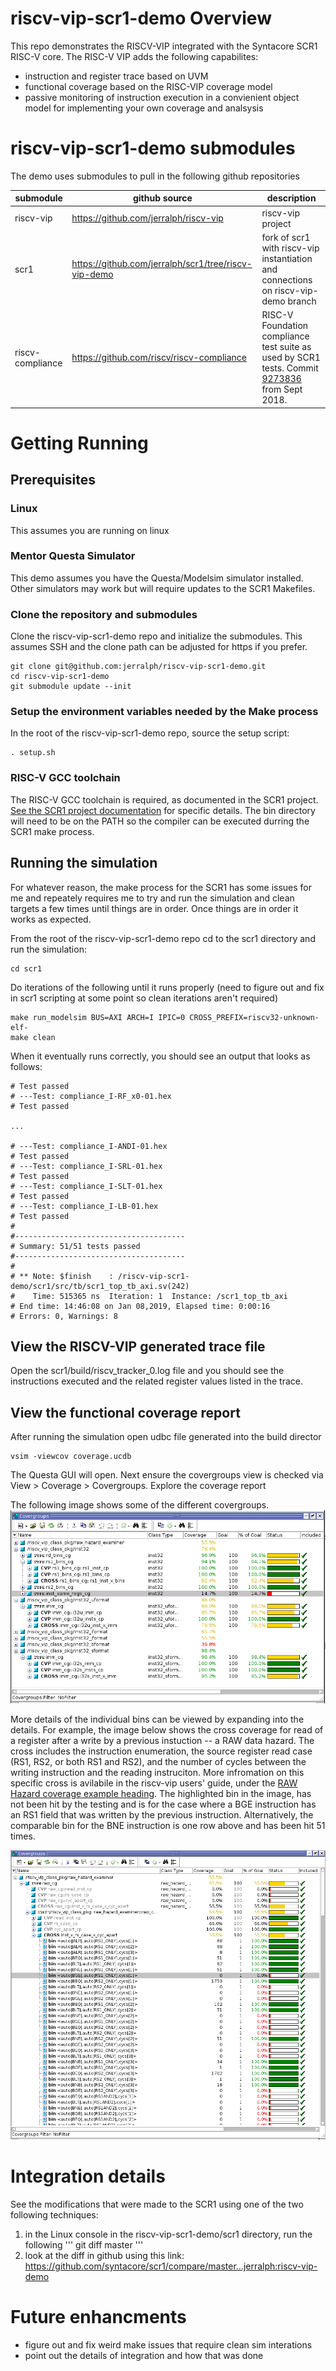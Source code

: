 # riscv-vip-scr1-demo Overview
This repo demonstrates the RISCV-VIP integrated with the Syntacore SCR1 RISC-V core.  The RISC-V VIP adds the following capabilites:
 * instruction and register trace based on UVM
 * functional coverage based on the RISC-VIP coverage model
 * passive monitoring of instruction execution in a convienient object model for implementing your own coverage and analsysis


# riscv-vip-scr1-demo submodules
The demo uses submodules to pull in the following github repositories

submodule | github source | description
--------- | ------------- | -----------
riscv-vip | https://github.com/jerralph/riscv-vip | riscv-vip project
scr1      | https://github.com/jerralph/scr1/tree/riscv-vip-demo | fork of scr1 with riscv-vip instantiation and connections on riscv-vip-demo branch
riscv-compliance | https://github.com/riscv/riscv-compliance | RISC-V Foundation compliance test suite as used by SCR1 tests.  Commit [9273836](https://github.com/riscv/riscv-compliance/commit/9273836251cc53069f9cc48543fa9c1417e98cb7) from Sept 2018.

# Getting Running

## Prerequisites

### Linux
This assumes you are running on linux

### Mentor Questa Simulator
This demo assumes you have the Questa/Modelsim simulator installed.  Other simulators may work but will require updates to the SCR1 Makefiles. 

### Clone the repository and submodules
Clone the riscv-vip-scr1-demo repo and initialize the submodules.  This assumes SSH and the clone path can be adjusted for https if you prefer. 
```
git clone git@github.com:jerralph/riscv-vip-scr1-demo.git
cd riscv-vip-scr1-demo
git submodule update --init
```

### Setup the environment variables needed by the Make process
In the root of the riscv-vip-scr1-demo repo, source the setup script:
```
. setup.sh
```

### RISC-V GCC toolchain
The RISC-V GCC toolchain is required, as documented in the SCR1 project.  [See the SCR1 project documentation](https://github.com/jerralph/scr1/tree/riscv-vip-demo#prerequisites) for specific details.  The bin directory will need to be on the PATH so the compiler can be executed durring the SCR1 make process.

## Running the simulation
For whatever reason, the make process for the SCR1 has some issues for me and repeately requires me to try and run the simulation and clean targets a few times until things are in order.  Once things are in order it works as expected.

From the root of the riscv-vip-scr1-demo repo cd to the scr1 directory and run the simulation:
```
cd scr1
```

Do iterations of the following until it runs properly (need to figure out and fix in scr1 scripting at some point so clean iterations aren't required)
```
make run_modelsim BUS=AXI ARCH=I IPIC=0 CROSS_PREFIX=riscv32-unknown-elf-
make clean
```

When it eventually runs correctly, you should see an output that looks as follows:

```
# Test passed
# ---Test: compliance_I-RF_x0-01.hex
# Test passed

...

# ---Test: compliance_I-ANDI-01.hex
# Test passed
# ---Test: compliance_I-SRL-01.hex
# Test passed
# ---Test: compliance_I-SLT-01.hex
# Test passed
# ---Test: compliance_I-LB-01.hex
# Test passed
# 
#--------------------------------------
# Summary: 51/51 tests passed
#--------------------------------------
# 
# ** Note: $finish    : /riscv-vip-scr1-demo/scr1/src/tb/scr1_top_tb_axi.sv(242)
#    Time: 515365 ns  Iteration: 1  Instance: /scr1_top_tb_axi
# End time: 14:46:08 on Jan 08,2019, Elapsed time: 0:00:16
# Errors: 0, Warnings: 8
```

## View the RISCV-VIP generated trace file

Open the scr1/build/riscv_tracker_0.log file and you should see the instructions executed and the related register values listed in the trace. 

## View the functional coverage report

After running the simulation open udbc file generated into the build director
```
vsim -viewcov coverage.ucdb
```

The Questa GUI will open.  Next ensure the covergroups view is checked via View > Coverage > Covergroups.
Explore the coverage report

The following image shows some of the different covergroups.
![riscv-vip covergroups](doc/img/scr1-cov0.png)

More details of the individual bins can be viewed by expanding into the details.  For example, the image below shows the cross coverage for read of a register after a write by a previous instuction -- a RAW data hazard.  The cross includes the instruction enumeration, the source register read case (RS1, RS2, or both RS1 and RS2), and the number of cycles between the writing instruction and the reading instruciton. More infromation on this specific cross is avilabile in the riscv-vip users' guide, under the [RAW Hazard coverage example heading](https://jerralph.github.io/riscv-vip/doc/index.html#h.j1blccquh4o5). The highlighted bin in the image, has not been hit by the testing and is for the case where a BGE instruction has an RS1 field that was written by the previous instruction.  Alternatively, the comparable bin for the BNE instruction is one row above and has been hit 51 times. 

![riscv-vip read-after-write covergroups](doc/img/scr1-cov-raw.png)

# Integration details
See the modifications that were made to the SCR1 using one of the two following techniques:
 1. in the Linux console in the riscv-vip-scr1-demo/scr1 directory, run the following
 '''
 git diff master
 '''
 1. look at the diff in github using this link: https://github.com/syntacore/scr1/compare/master...jerralph:riscv-vip-demo

# Future enhancments
 * figure out and fix weird make issues that require clean sim interations
 * point out the details of integration and how that was done
 